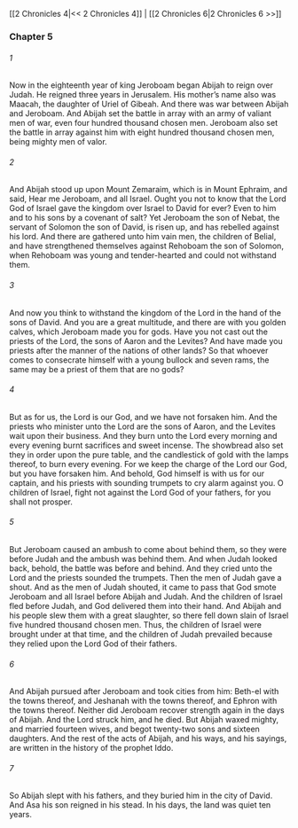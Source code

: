 [[2 Chronicles 4|<< 2 Chronicles 4]]  |  [[2 Chronicles 6|2 Chronicles 6 >>]]

### Chapter 5
###### 1
Now in the eighteenth year of king Jeroboam began Abijah to reign over Judah. He reigned three years in Jerusalem. His mother’s name also was Maacah, the daughter of Uriel of Gibeah. And there was war between Abijah and Jeroboam. And Abijah set the battle in array with an army of valiant men of war, even four hundred thousand chosen men. Jeroboam also set the battle in array against him with eight hundred thousand chosen men, being mighty men of valor.

###### 2
And Abijah stood up upon Mount Zemaraim, which is in Mount Ephraim, and said, Hear me Jeroboam, and all Israel. Ought you not to know that the Lord God of Israel gave the kingdom over Israel to David for ever? Even to him and to his sons by a covenant of salt? Yet Jeroboam the son of Nebat, the servant of Solomon the son of David, is risen up, and has rebelled against his lord. And there are gathered unto him vain men, the children of Belial, and have strengthened themselves against Rehoboam the son of Solomon, when Rehoboam was young and tender-hearted and could not withstand them.

###### 3
And now you think to withstand the kingdom of the Lord in the hand of the sons of David. And you are a great multitude, and there are with you golden calves, which Jeroboam made you for gods. Have you not cast out the priests of the Lord, the sons of Aaron and the Levites? And have made you priests after the manner of the nations of other lands? So that whoever comes to consecrate himself with a young bullock and seven rams, the same may be a priest of them that are no gods?

###### 4
But as for us, the Lord is our God, and we have not forsaken him. And the priests who minister unto the Lord are the sons of Aaron, and the Levites wait upon their business. And they burn unto the Lord every morning and every evening burnt sacrifices and sweet incense. The showbread also set they in order upon the pure table, and the candlestick of gold with the lamps thereof, to burn every evening. For we keep the charge of the Lord our God, but you have forsaken him. And behold, God himself is with us for our captain, and his priests with sounding trumpets to cry alarm against you. O children of Israel, fight not against the Lord God of your fathers, for you shall not prosper.

###### 5
But Jeroboam caused an ambush to come about behind them, so they were before Judah and the ambush was behind them. And when Judah looked back, behold, the battle was before and behind. And they cried unto the Lord and the priests sounded the trumpets. Then the men of Judah gave a shout. And as the men of Judah shouted, it came to pass that God smote Jeroboam and all Israel before Abijah and Judah. And the children of Israel fled before Judah, and God delivered them into their hand. And Abijah and his people slew them with a great slaughter, so there fell down slain of Israel five hundred thousand chosen men. Thus, the children of Israel were brought under at that time, and the children of Judah prevailed because they relied upon the Lord God of their fathers.

###### 6
And Abijah pursued after Jeroboam and took cities from him: Beth-el with the towns thereof, and Jeshanah with the towns thereof, and Ephron with the towns thereof. Neither did Jeroboam recover strength again in the days of Abijah. And the Lord struck him, and he died. But Abijah waxed mighty, and married fourteen wives, and begot twenty-two sons and sixteen daughters. And the rest of the acts of Abijah, and his ways, and his sayings, are written in the history of the prophet Iddo.

###### 7
So Abijah slept with his fathers, and they buried him in the city of David. And Asa his son reigned in his stead. In his days, the land was quiet ten years.